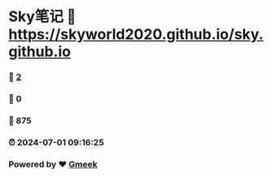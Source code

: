 # Sky笔记 :link: https://skyworld2020.github.io/sky.github.io 
### :page_facing_up: [2](https://skyworld2020.github.io/sky.github.io/tag.html) 
### :speech_balloon: 0 
### :hibiscus: 875 
### :alarm_clock: 2024-07-01 09:16:25 
### Powered by :heart: [Gmeek](https://github.com/Meekdai/Gmeek)
